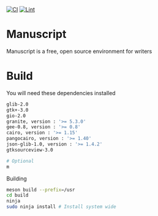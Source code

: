 [![CI](https://github.com/sixpounder/manuscript/actions/workflows/main.yml/badge.svg)](https://github.com/sixpounder/manuscript/actions/workflows/main.yml)
[![Lint](https://github.com/sixpounder/manuscript/actions/workflows/lint.yml/badge.svg)](https://github.com/sixpounder/manuscript/actions/workflows/lint.yml)

# Manuscript
Manuscript is a free, open source environment for writers

# Build

You will need these dependencies installed

```bash
glib-2.0
gtk+-3.0
gio-2.0
granite, version : '>= 5.3.0'
gee-0.8, version : '>= 0.8'
cairo, version : '>= 1.15'
pangocairo, version : '>= 1.40'
json-glib-1.0, version : '>= 1.4.2'
gtksourceview-3.0

# Optional
m
```

Building
```bash
meson build --prefix=/usr
cd build
ninja
sudo ninja install # Install system wide
```
